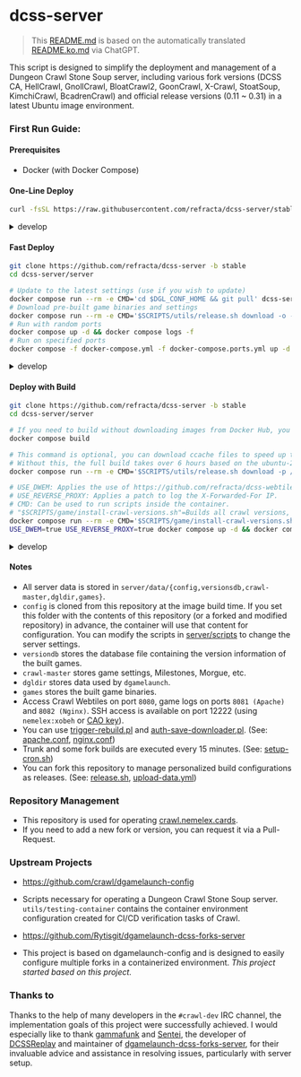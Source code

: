 # dcss-server

> This [README.md](README.md) is based on the automatically translated [README.ko.md](README.ko.md) via ChatGPT.

This script is designed to simplify the deployment and management of a Dungeon Crawl Stone Soup server, including various fork versions (DCSS CA, HellCrawl, GnollCrawl, BloatCrawl2, GoonCrawl, X-Crawl, StoatSoup, KimchiCrawl, BcadrenCrawl) and official release versions (0.11 ~ 0.31) in a latest Ubuntu image environment.

### First Run Guide:
#### Prerequisites
* Docker (with Docker Compose)

#### One-Line Deploy
```bash
curl -fsSL https://raw.githubusercontent.com/refracta/dcss-server/stable/server/scripts/deploy/stable.sh | sudo -E sh -
```
<details>
<summary>develop</summary>
 
```bash
curl -fsSL https://raw.githubusercontent.com/refracta/dcss-server/develop/server/scripts/deploy/develop.sh | sudo -E sh -
```

</details>

#### Fast Deploy
```bash
git clone https://github.com/refracta/dcss-server -b stable
cd dcss-server/server

# Update to the latest settings (use if you wish to update)
docker compose run --rm -e CMD='cd $DGL_CONF_HOME && git pull' dcss-server
# Download pre-built game binaries and settings
docker compose run --rm -e CMD='$SCRIPTS/utils/release.sh download -o -p /data -n stable-game-data' dcss-server
# Run with random ports
docker compose up -d && docker compose logs -f
# Run on specified ports
docker compose -f docker-compose.yml -f docker-compose.ports.yml up -d && docker compose logs -f
```
<details>
<summary>develop</summary>
 
```bash
git clone https://github.com/refracta/dcss-server -b develop
cd dcss-server/server

docker compose run --rm -e CMD='cd $DGL_CONF_HOME && git pull' dcss-server
docker compose run --rm -e CMD='$SCRIPTS/utils/release.sh download -o -p /data -n game-data' dcss-server
docker compose up -d && docker compose logs -f
docker compose -f docker-compose.yml -f docker-compose.ports.yml up -d && docker compose logs -f
```

</details>

#### Deploy with Build
```bash
git clone https://github.com/refracta/dcss-server -b stable
cd dcss-server/server

# If you need to build without downloading images from Docker Hub, you can use the following command.
docker compose build

# This command is optional, you can download ccache files to speed up the compilation. 
# Without this, the full build takes over 6 hours based on the ubuntu-24.04 image of GitHub Action Runner, and about 45 minutes with it.
docker compose run --rm -e CMD='$SCRIPTS/utils/release.sh download -p /data/ccache -n stable-ccache' dcss-server

# USE_DWEM: Applies the use of https://github.com/refracta/dcss-webtiles-extension-module.
# USE_REVERSE_PROXY: Applies a patch to log the X-Forwarded-For IP.
# CMD: Can be used to run scripts inside the container.
# "$SCRIPTS/game/install-crawl-versions.sh"=Builds all crawl versions, "$SCRIPTS/game/install-trunk.sh"=Builds only the trunk version, ""=Runs the server immediately without building (if pre-built data exists).
docker compose run --rm -e CMD='$SCRIPTS/game/install-crawl-versions.sh' dcss-server
USE_DWEM=true USE_REVERSE_PROXY=true docker compose up -d && docker compose logs -f
```

<details>
<summary>develop</summary>
 
```bash
git clone https://github.com/refracta/dcss-server -b develop
cd dcss-server/server

docker compose build
docker compose run --rm -e CMD='$SCRIPTS/utils/release.sh download -p /data/ccache -n ccache' dcss-server
docker compose run --rm -e CMD='$SCRIPTS/game/install-crawl-versions.sh' dcss-server
USE_DWEM=true USE_REVERSE_PROXY=true docker compose up -d && docker compose logs -f
```

</details>

#### Notes
 - All server data is stored in `server/data/{config,versionsdb,crawl-master,dgldir,games}`.
 - `config` is cloned from this repository at the image build time. If you set this folder with the contents of this repository (or a forked and modified repository) in advance, the container will use that content for configuration. You can modify the scripts in [server/scripts](server/scripts) to change the server settings.
 - `versiondb` stores the database file containing the version information of the built games.
 - `crawl-master` stores game settings, Milestones, Morgue, etc.
 - `dgldir` stores data used by `dgamelaunch`.
 - `games` stores the built game binaries.
 - Access Crawl Webtiles on port `8080`, game logs on ports `8081 (Apache)` and `8082 (Nginx)`. SSH access is available on port 12222 (using `nemelex:xobeh` or [CAO key](https://crawl.develz.org/cao_key)).
 - You can use [trigger-rebuild.pl](utils/trigger-rebuild.pl) and [auth-save-downloader.pl](utils/auth-save-downloader.pl). (See: [apache.conf](server/scripts/web/conf/apache.conf), [nginx.conf](server/scripts/web/conf/nginx.conf))
 - Trunk and some fork builds are executed every 15 minutes. (See: [setup-cron.sh](server/scripts/game/setup-cron.sh))
 - You can fork this repository to manage personalized build configurations as releases. (See: [release.sh](server/scripts/utils/release.sh), [upload-data.yml](.github/workflows/upload-data.yml))

### Repository Management
* This repository is used for operating [crawl.nemelex.cards](https://crawl.nemelex.cards).
* If you need to add a new fork or version, you can request it via a Pull-Request.

### Upstream Projects
* https://github.com/crawl/dgamelaunch-config
* Scripts necessary for operating a Dungeon Crawl Stone Soup server. `utils/testing-container` contains the container environment configuration created for CI/CD verification tasks of Crawl.

* https://github.com/Rytisgit/dgamelaunch-dcss-forks-server
* This project is based on dgamelaunch-config and is designed to easily configure multiple forks in a containerized environment. *This project started based on this project.*

### Thanks to



Thanks to the help of many developers in the `#crawl-dev` IRC channel, the implementation goals of this project were successfully achieved. I would especially like to thank [gammafunk](https://github.com/gammafunk) and [Sentei](https://github.com/Rytisgit), the developer of [DCSSReplay](https://github.com/Rytisgit/dcssreplay) and maintainer of [dgamelaunch-dcss-forks-server](https://github.com/Rytisgit/dgamelaunch-dcss-forks-server), for their invaluable advice and assistance in resolving issues, particularly with server setup.